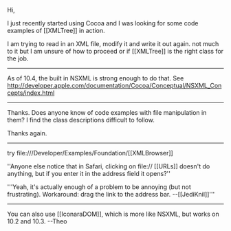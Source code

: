 

Hi,

I just recently started using Cocoa and I was looking for some code examples of [[XMLTree]] in action.

I am trying to read in an XML file, modify it and write it out again.  not much to it but I am unsure of how to proceed or if [[XMLTree]] is the right class for the job.

----

As of 10.4, the built in NSXML is strong enough to do that.  See http://developer.apple.com/documentation/Cocoa/Conceptual/NSXML_Concepts/index.html

----

Thanks.  Does anyone know of code examples with file manipulation in them?  I find the class descriptions difficult to follow.

Thanks again.

----

try file:///Developer/Examples/Foundation/[[XMLBrowser]]

''Anyone else notice that in Safari, clicking on file:// [[URLs]] doesn't do anything, but if you enter it in the address field it opens?''

'''Yeah, it's actually enough of a problem to be annoying (but not frustrating). Workaround: drag the link to the address bar. --[[JediKnil]]'''

----

You can also use [[IconaraDOM]], which is more like NSXML, but works on 10.2 and 10.3. --Theo